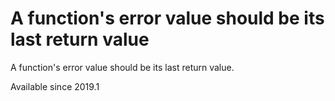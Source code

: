 # A function's error value should be its last return value

A function's error value should be its last return value.

Available since
    2019.1
